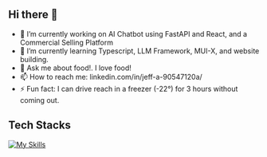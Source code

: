 ## Hi there 👋

- 🔭 I’m currently working on AI Chatbot using FastAPI and React, and a Commercial Selling Platform
- 🌱 I’m currently learning Typescript, LLM Framework, MUI-X, and website building.
- 💬 Ask me about food!. I love food!
- 📫 How to reach me: linkedin.com/in/jeff-a-90547120a/
- ⚡ Fun fact: I can drive reach in a freezer (-22°) for 3 hours without coming out.

## Tech Stacks
[![My Skills](https://skillicons.dev/icons?i=ai,py,ts,js,react,nodejs,html,git,flask,fastapi,azure,css,docker,github,latex,linux,materialui,mongodb,npm,postman,r,redux,sklearn,tailwind,ubuntu,vite,vitetest&perline=20)](https://skillicons.dev)
